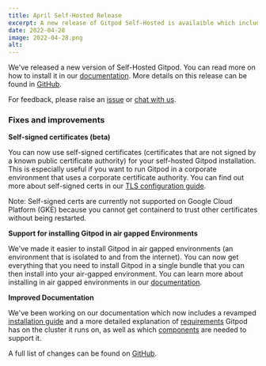 ```yaml
---
title: April Self-Hosted Release
excerpt: A new release of Gitpod Self-Hosted is availaible which includes support for self-signed certs and facilitates installing Gitpod in air gapped environments.
date: 2022-04-28
image: 2022-04-28.png
alt:
---
```


<script>
  import Contributors from "$lib/components/changelog/contributors.svelte";
</script>

We've released a new version of Self-Hosted Gitpod. You can read more on how to install it in our [documentation](https://www.gitpod.io/docs/configure/self-hosted/latest). More details on this release can be found in [GitHub](https://github.com/gitpod-io/gitpod/releases).

For feedback, please raise an [issue](https://github.com/gitpod-io/gitpod/issues/new?assignees=&labels=bug&template=bug_report.yml) or [chat with us](https://www.gitpod.io/chat).

<p><Contributors usernames="nandajavarma,MrSimonEmms,Pothulapati,corneliusludmann,lucasvaltl" /></p>

### Fixes and improvements

**Self-signed certificates (beta)**

You can now use self-signed certificates (certificates that are not signed by a known public certificate authority) for your self-hosted Gitpod installation. This is especially useful if you want to run Gitpod in a corporate environment that uses a corporate certificate authority. You can find out more about self-signed certs in our [TLS configuration guide](https://www.gitpod.io/docs/configure/self-hosted/latest/advanced/tls).

Note: Self-signed certs are currently not supported on Google Cloud Platform (GKE) because you cannot get containerd to trust other certificates without being restarted.

**Support for installing Gitpod in air gapped Environments**

We've made it easier to install Gitpod in air gapped environments (an environment that is isolated to and from the internet). You can now get everything that you need to install Gitpod in a single bundle that you can then install into your air-gapped environment. You can learn more about installing in air gapped environments in our [documentation](https://www.gitpod.io/docs/configure/self-hosted/latest/advanced/air-gap).

**Improved Documentation**

We've been working on our documentation which now includes a revamped [installation guide](https://www.gitpod.io/docs/configure/self-hosted/latest/installing-gitpod) and a more detailed explanation of [requirements](https://www.gitpod.io/docs/configure/self-hosted/latest/cluster-requirements) Gitpod has on the cluster it runs on, as well as which [components](https://www.gitpod.io/docs/configure/self-hosted/latest/requirements) are needed to support it.

A full list of changes can be found on [GitHub](https://github.com/gitpod-io/gitpod/releases).
